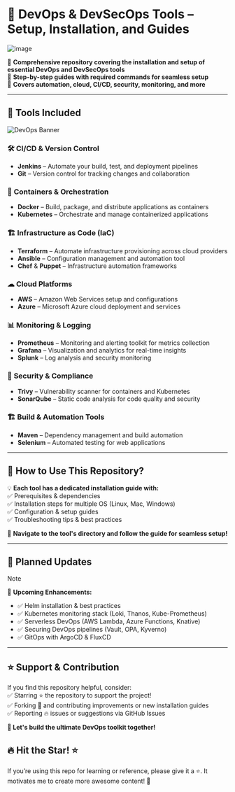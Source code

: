 # 🚀 **DevOps & DevSecOps Tools – Setup, Installation, and Guides**  

![image](https://github.com/user-attachments/assets/063a455b-28b2-4eaf-aee6-eef0e81c325d)


🔹 **Comprehensive repository covering the installation and setup of essential DevOps and DevSecOps tools**  
🔹 **Step-by-step guides with required commands for seamless setup**  
🔹 **Covers automation, cloud, CI/CD, security, monitoring, and more**  

---

## 📌 **Tools Included**  

![DevOps Banner](https://imgur.com/tLk2Gli.png)

### 🛠️ **CI/CD & Version Control**  

- **Jenkins** – Automate your build, test, and deployment pipelines  
- **Git** – Version control for tracking changes and collaboration  

### 🐳 **Containers & Orchestration**  

- **Docker** – Build, package, and distribute applications as containers  
- **Kubernetes** – Orchestrate and manage containerized applications  

### 🏗 **Infrastructure as Code (IaC)**  

- **Terraform** – Automate infrastructure provisioning across cloud providers  
- **Ansible** – Configuration management and automation tool  
- **Chef** & **Puppet** – Infrastructure automation frameworks  

### ☁ **Cloud Platforms**  

- **AWS** – Amazon Web Services setup and configurations  
- **Azure** – Microsoft Azure cloud deployment and services  

### 📊 **Monitoring & Logging**  

- **Prometheus** – Monitoring and alerting toolkit for metrics collection  
- **Grafana** – Visualization and analytics for real-time insights  
- **Splunk** – Log analysis and security monitoring  

### 🔐 **Security & Compliance**  

- **Trivy** – Vulnerability scanner for containers and Kubernetes  
- **SonarQube** – Static code analysis for code quality and security  

### 🏗 **Build & Automation Tools**  

- **Maven** – Dependency management and build automation  
- **Selenium** – Automated testing for web applications  

---

## 📖 **How to Use This Repository?**  

💡 **Each tool has a dedicated installation guide with:**  
✅ Prerequisites & dependencies  
✅ Installation steps for multiple OS (Linux, Mac, Windows)  
✅ Configuration & setup guides  
✅ Troubleshooting tips & best practices  

🔗 **Navigate to the tool's directory and follow the guide for seamless setup!**  

---

## 📅 **Planned Updates**

> [!NOTE]
>
>🚀 **Upcoming Enhancements:**
>
> - ✅ Helm installation & best practices
> - ✅ Kubernetes monitoring stack (Loki, Thanos, Kube-Prometheus)
> - ✅ Serverless DevOps (AWS Lambda, Azure Functions, Knative)
> - ✅ Securing DevOps pipelines (Vault, OPA, Kyverno)
> - ✅ GitOps with ArgoCD & FluxCD

---

## ⭐ **Support & Contribution**  

If you find this repository helpful, consider:  
✅ Starring ⭐ the repository to support the project!  
✅ Forking 🍴 and contributing improvements or new installation guides  
✅ Reporting 🔥 issues or suggestions via GitHub Issues  

**🚀 Let's build the ultimate DevOps toolkit together!**


## 🔥 **Hit the Star! ⭐**  

If you’re using this repo for learning or reference, please give it a ⭐. It motivates me to create more awesome content! 🚀

